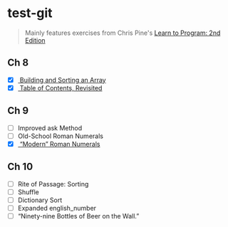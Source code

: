 test-git
========

>Mainly features exercises from Chris Pine's <a href = "https://pine.fm/LearnToProgram/"> Learn to Program: 2nd Edition </a>


Ch 8
----------

- [X] <a href = "https://github.com/MysticMania/test-git/blob/master/words.rb"> Building and Sorting an Array </a>   
- [X] <a href = "https://github.com/MysticMania/test-git/blob/master/table_of_contents.rb"> Table of Contents, Revisited </a>

Ch 9 
--------------

- [ ] Improved ask Method
- [ ] Old-School Roman Numerals 
- [X] <a href = "https://github.com/MysticMania/test-git/blob/master/roman_numerals.rb"> “Modern” Roman Numerals </a>

Ch 10 
------------

- [ ] Rite of Passage: Sorting
- [ ] Shuffle
- [ ] Dictionary Sort
- [ ] Expanded english_number 
- [ ] “Ninety-nine Bottles of Beer on the Wall.”
